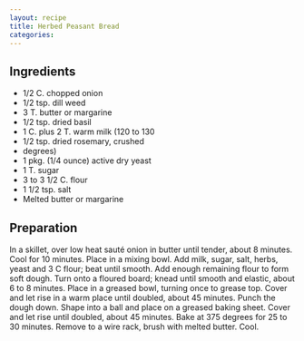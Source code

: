 ```yaml
---
layout: recipe
title: Herbed Peasant Bread
categories:
---
```


## Ingredients

- 1/2 C.  chopped onion
- 1/2 tsp. dill weed
- 3 T. butter or margarine
- 1/2 tsp. dried basil
- 1 C.  plus 2 T. warm milk (120 to 130
- 1/2 tsp. dried rosemary, crushed
- degrees)
- 1 pkg. (1/4 ounce) active dry yeast
- 1 T. sugar
- 3 to 3 1/2 C.  flour
- 1 1/2 tsp. salt
- Melted butter or margarine

## Preparation

In a skillet, over low heat sauté onion in butter until tender, about 8 minutes.  Cool for 10 minutes.  Place in a mixing bowl.  Add milk, sugar, salt, herbs, yeast and 3 C flour; beat until smooth.  Add enough remaining flour to form soft dough.  Turn onto a floured board; knead until smooth and elastic, about 6 to 8 minutes.  Place in a greased bowl, turning once to grease top.  Cover and let rise in a warm place until doubled, about 45 minutes.  Punch the dough down.  Shape into a ball and place on a greased baking sheet.  Cover and let rise until doubled, about 45 minutes.  Bake at 375 degrees for 25 to 30 minutes.  Remove to a wire rack, brush with melted butter.  Cool.
